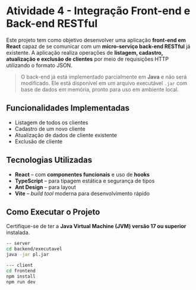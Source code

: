 # Atividade 4 - Integração Front-end e Back-end RESTful

Este projeto tem como objetivo desenvolver uma aplicação **front-end em React** capaz de se comunicar com um **micro-serviço back-end RESTful** já existente. A aplicação realiza operações de **listagem, cadastro, atualização e exclusão de clientes** por meio de requisições HTTP utilizando o formato JSON.

> O back-end já está implementado parcialmente em **Java** e não será modificado. Ele está disponível em um arquivo executável `.jar` com base de dados em memória, pronto para uso em ambiente local.

## Funcionalidades Implementadas

- Listagem de todos os clientes
- Cadastro de um novo cliente
- Atualização de dados de cliente existente
- Exclusão de cliente

## Tecnologias Utilizadas

- **React** – com **componentes funcionais** e uso de **hooks**
- **TypeScript** – para tipagem estática e segurança de tipos
- **Ant Design** – para layout 
- **Vite** – *build tool* moderna para desenvolvimento rápido

##  Como Executar o Projeto

Certifique-se de ter a **Java Virtual Machine (JVM) versão 17 ou superior** instalada.

```bash
-- server
cd backend/executavel
java -jar pl.jar

--- client
cd frontend
npm install
npm run dev
```